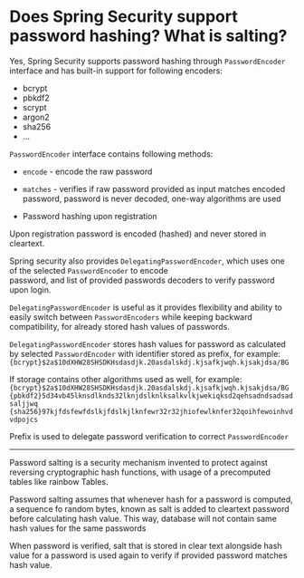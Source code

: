 # Does Spring Security support password hashing? What is salting?
Yes, Spring Security supports password hashing through ```PasswordEncoder``` interface and has built-in support
for following encoders:
- bcrypt
- pbkdf2
- scrypt
- argon2
- sha256
- ...

```PasswordEncoder``` interface contains following methods:
- ```encode``` - encode the raw password
- ```matches``` - verifies if raw password provided as input matches encoded password, password is never 
decoded, one-way algorithms are used
  
- Password hashing upon registration 

Upon registration password is encoded (hashed) and never stored in cleartext.

Spring security also provides ```DelegatingPasswordEncoder```, which uses one of the selected ```PasswordEncoder``` to encode  
password, and list of provided passwords decoders to verify password upon login.

```DelegatingPasswordEncoder``` is useful as it provides flexibility and ability to easily switch between ```PasswordEncoders```
while keeping backward compatibility, for already stored hash values of passwords.

```DelegatingPasswordEncoder``` stores hash values for password as calculated by selected ```PasswordEncoder``` with identifier
stored as prefix, for example: 
```{bcrypt}$2a$10dXHW28SHSDKHsdasdjk.20asdalskdj.kjsafkjwqh.kjsakjdsa/BG```

If storage contains other algorithms used as well, for example:
```{bcrypt}$2a$10dXHW28SHSDKHsdasdjk.20asdalskdj.kjsafkjwqh.kjsakjdsa/BG```
```{pbkdf2}5d34vb45lknsdlknds32lknjdslknlksalkvlkjwekiqksd2qehsadndsadsadsaljjwq```
```{sha256}97kjfdsfewfdslkjfdslkjlknfewr32r32jhiofewlknfer32qoihfewoinhvdvdpojcs```

Prefix is used to delegate password verification to correct ```PasswordEncoder```

---

Password salting is a security mechanism invented to protect against reversing cryptographic hash functions, with usage of a 
precomputed tables like rainbow Tables.

Password salting assumes that whenever hash for a password is computed, a sequence fo random bytes, known as salt is added 
to cleartext password before calculating hash value. This way, database will not contain same hash values for the same passwords

When password is verified, salt that is stored in clear text alongside hash value for a password is used again to verify if provided
password matches hash value.


